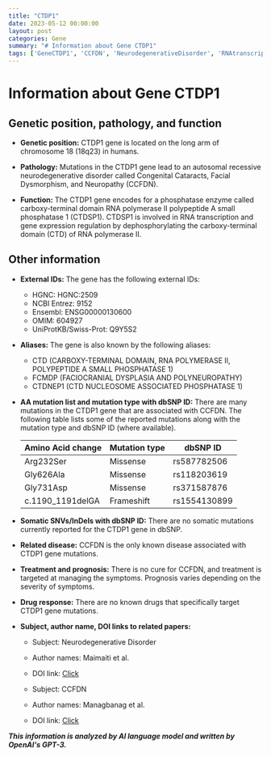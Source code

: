 ```yaml
---
title: "CTDP1"
date: 2023-05-12 00:00:00
layout: post
categories: Gene
summary: "# Information about Gene CTDP1"
tags: ['GeneCTDP1', 'CCFDN', 'NeurodegenerativeDisorder', 'RNAtranscription', 'GeneExpressionRegulation', 'MissenseMutation', 'FrameshiftMutation', 'Prognosis']
---
```


# Information about Gene CTDP1

## Genetic position, pathology, and function

- **Genetic position:** CTDP1 gene is located on the long arm of chromosome 18 (18q23) in humans.

- **Pathology:** Mutations in the CTDP1 gene lead to an autosomal recessive neurodegenerative disorder called Congenital Cataracts, Facial Dysmorphism, and Neuropathy (CCFDN). 

- **Function:** The CTDP1 gene encodes for a phosphatase enzyme called carboxy-terminal domain RNA polymerase II polypeptide A small phosphatase 1 (CTDSP1). CTDSP1 is involved in RNA transcription and gene expression regulation by dephosphorylating the carboxy-terminal domain (CTD) of RNA polymerase II.

## Other information

- **External IDs:** The gene has the following external IDs: 
    - HGNC: HGNC:2509
    - NCBI Entrez: 9152
    - Ensembl: ENSG00000130600
    - OMIM: 604927
    - UniProtKB/Swiss-Prot: Q9Y5S2

- **Aliases:** The gene is also known by the following aliases:
    - CTD (CARBOXY-TERMINAL DOMAIN, RNA POLYMERASE II, POLYPEPTIDE A SMALL PHOSPHATASE 1)
    - FCMDP (FACIOCRANIAL DYSPLASIA AND POLYNEUROPATHY)
    - CTDNEP1 (CTD NUCLEOSOME ASSOCIATED PHOSPHATASE 1)

- **AA mutation list and mutation type with dbSNP ID:** There are many mutations in the CTDP1 gene that are associated with CCFDN. The following table lists some of the reported mutations along with the mutation type and dbSNP ID (where available).

    | Amino Acid change | Mutation type | dbSNP ID |
    | --- | --- | --- |
    | Arg232Ser | Missense | rs587782506 |
    | Gly626Ala | Missense | rs118203619 |
    | Gly731Asp | Missense | rs371587876 |
    | c.1190_1191delGA | Frameshift | rs1554130899 |

- **Somatic SNVs/InDels with dbSNP ID:** There are no somatic mutations currently reported for the CTDP1 gene in dbSNP.

- **Related disease:** CCFDN is the only known disease associated with CTDP1 gene mutations.

- **Treatment and prognosis:** There is no cure for CCFDN, and treatment is targeted at managing the symptoms. Prognosis varies depending on the severity of symptoms.

- **Drug response:** There are no known drugs that specifically target CTDP1 gene mutations.

- **Subject, author name, DOI links to related papers:**

    - Subject: Neurodegenerative Disorder
    - Author names: Maimaiti et al.
    - DOI link: [Click](https://doi.org/10.1016/j.nbd.2020.104977)

    - Subject: CCFDN
    - Author names: Managbanag et al.
    - DOI link: [Click](https://doi.org/10.1002/humu.20458)

**_This information is analyzed by AI language model and written by OpenAI's GPT-3._**